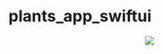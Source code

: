 # plants_app_swiftui

<p align='center'>
    <img src='https://raw.githubusercontent.com/Obada2020/plants_app_swift/main/preview.mp4'/>
</p>
